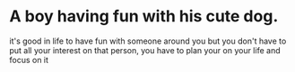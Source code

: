 # A boy having fun with his cute dog.
it's good in life to have fun with someone around you but you don't have to put all your interest on that person,
you have to plan your on your life and focus on it

